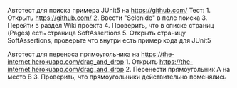 Автотест для поиска примера JUnit5 на https://github.com/
  Тест:
    1. Открыть https://github.com/
    2. Ввести "Selenide" в поле поиска
    3. Перейти в раздел Wiki проекта
    4. Проверить, что в списке страниц (Pages) есть страница SoftAssertions
    5. Открыть страницу SoftAssertions, проверьте что внутри есть пример кода для JUnit5

Автотест для переноса прямоугольника на https://the-internet.herokuapp.com/drag_and_drop
    1. Открыть https://the-internet.herokuapp.com/drag_and_drop
    2. Перенести прямоугольник А на место В
    3. Проверить, что прямоугольники действительно поменялись
